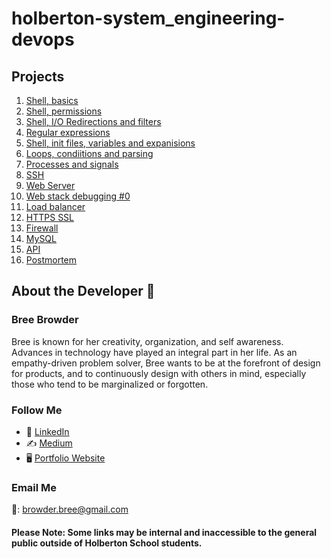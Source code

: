# holberton-system_engineering-devops

## Projects

1. [Shell, basics](https://intranet.hbtn.io/projects/205)
2. [Shell, permissions](https://intranet.hbtn.io/projects/207)
3. [Shell, I/O Redirections and filters](https://intranet.hbtn.io/projects/208)
4. [Regular expressions](https://intranet.hbtn.io/projects/1708)
5. [Shell, init files, variables and expanisions](https://intranet.hbtn.io/projects/209)
6. [Loops, condiitions and parsing](https://intranet.hbtn.io/projects/251)
7. [Processes and signals](https://intranet.hbtn.io/projects/255)
8. [SSH](https://intranet.hbtn.io/projects/244)
9. [Web Server](https://intranet.hbtn.io/projects/266)
10. [Web stack debugging #0](https://intranet.hbtn.io/projects/265)
11. [Load balancer](https://intranet.hbtn.io/projects/275)
12. [HTTPS SSL](https://intranet.hbtn.io/projects/276)
13. [Firewall](https://intranet.hbtn.io/projects/284)
14. [MySQL](https://intranet.hbtn.io/projects/280)
15. [API](https://intranet.hbtn.io/projects/269)
16. [Postmortem](https://intranet.hbtn.io/projects/294)


## About the Developer  💬

### Bree Browder

Bree is known for her creativity, organization, and self awareness. Advances in technology have played an integral part in her life. As an empathy-driven problem solver, Bree wants to be at the forefront of design for products, and to continuously design with others in mind, especially those who tend to be marginalized or forgotten.

### Follow Me

- 📁 [LinkedIn](https://www.linkedin.com/in/breebrowder/)
- ✍️ [Medium](https://medium.com/@breebrowder)
- 🖥️ [Portfolio Website](https://www.breebrowder.com/)

### Email Me
📩: browder.bree@gmail.com


#### Please Note: Some links may be internal and inaccessible to the general public outside of Holberton School students.
